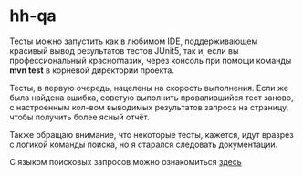 # hh-qa

Тесты можно запустить как в любимом IDE, поддерживающем красивый вывод результатов тестов JUnit5,
так и, если вы профессиональный красноглазик, через консоль при помощи команды **mvn test** в корневой директории проекта.

Тесты, в первую очередь, нацелены на скорость выполнения. Если же была найдена ошибка, советую выполнить провалившийся тест заново, с настроенным кол-вом выводимых результатов запроса на страницу, чтобы получить более ясный отчёт.

Также обращаю внимание, что некоторые тесты, кажется, идут вразрез с логикой команды поиска, но я старался следовать документации.

С языком поисковых запросов можно ознакомиться [здесь](https://hh.ru/article/1175)

